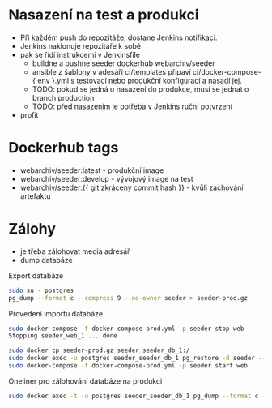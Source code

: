 # Nasazení na test a produkci

- Při každém push do repozitáže, dostane Jenkins notifikaci.
- Jenkins naklonuje repozitáře k sobě
- pak se řídí instrukcemi v Jenkinsfile
  - buildne a pushne seeder dockerhub webarchiv/seeder
  -  ansible z šablony v adesáři ci/templates připaví ci/docker-compose-{ env }.yml s testovací nebo produkční konfigurací a nasadí jej.
  - TODO: pokud se jedná o nasazení do produkce, musí se jednat o branch production
  - TODO: před nasazením je potřeba v Jenkins ruční potvrzení
- profit

# Dockerhub tags
- webarchiv/seeder:latest - produkční image
- webarchiv/seeder:develop - vývojový image na test
- webarchiv/seeder:{{ git zkrácený commit hash }} - kvůli zachování artefaktu

# Zálohy
- je třeba zálohovat media adresář
- dump databáze

Export databáze
```bash
sudo su - postgres
pg_dump --format c --compress 9 --no-owner seeder > seeder-prod.gz
```
Provedení importu databáze
```bash
sudo docker-compose -f docker-compose-prod.yml -p seeder stop web
Stopping seeder_web_1 ... done

sudo docker cp seeder-prod.gz seeder_seeder_db_1:/
sudo docker exec -u postgres seeder_seeder_db_1 pg_restore -d seeder --clean seeder-prod.gz
sudo docker-compose -f docker-compose-prod.yml -p seeder start web
```
Oneliner pro zálohování databáze na produkci
```bash
sudo docker exec -t -u postgres seeder_seeder_db_1 pg_dump --format c --compress 9 --no-owner seeder > seeder-prod.gz```
